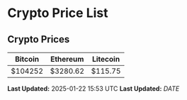 # Crypto Price List

## Crypto Prices
| Bitcoin | Ethereum | Litecoin |
| ------- | -------- | -------- |
| $104252 | $3280.62 | $115.75 |
**Last Updated:** 2025-01-22 15:53 UTC
**Last Updated:** $DATE$
